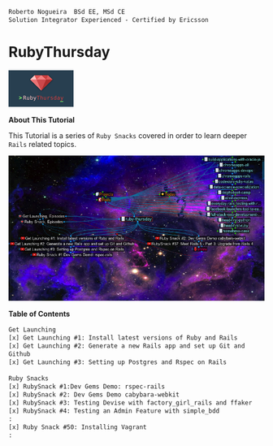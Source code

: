 ```
Roberto Nogueira  BSd EE, MSd CE
Solution Integrator Experienced - Certified by Ericsson
```

# RubyThursday

![ebook_cover](images/ruby-thursday.png)

**About This Tutorial**

This Tutorial is a series of `Ruby Snacks` covered in order to learn deeper `Rails` related topics.

<img src="images/screenshot.png" style="width: 600px;"/>

**Table of Contents**

```
Get Launching
[x] Get Launching #1: Install latest versions of Ruby and Rails
[x] Get Launching #2: Generate a new Rails app and set up Git and Github
[x] Get Launching #3: Setting up Postgres and Rspec on Rails

Ruby Snacks
[x] RubySnack #1:Dev Gems Demo: rspec-rails
[x] RubySnack #2: Dev Gems Demo cabybara-webkit
[x] RubySnack #3: Testing Devise with factory_girl_rails and ffaker
[x] RubySnack #4: Testing an Admin Feature with simple_bdd
:
[x] Ruby Snack #50: Installing Vagrant
:
```

